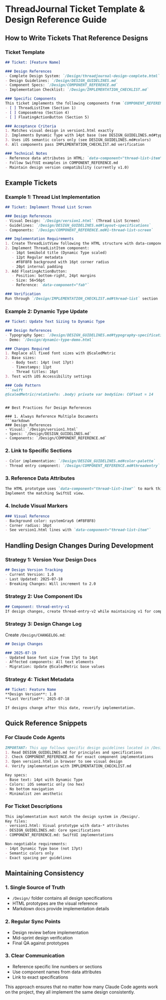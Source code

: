 # ThreadJournal Ticket Template & Design Reference Guide

## How to Write Tickets That Reference Designs

### Ticket Template

```markdown
## Ticket: [Feature Name]

### Design References
- Complete Design System: `/Design/threadjournal-design-complete.html`
- Design Guidelines: `/Design/DESIGN_GUIDELINES.md`
- Component Specs: `/Design/COMPONENT_REFERENCE.md`
- Implementation Checklist: `/Design/IMPLEMENTATION_CHECKLIST.md`

### Specific Components
This ticket implements the following components from `COMPONENT_REFERENCE.md`:
- [ ] ThreadListItem (Section 1)
- [ ] ComposeArea (Section 4)
- [ ] FloatingActionButton (Section 5)

### Acceptance Criteria
1. Matches visual design in version1.html exactly
2. Implements Dynamic Type with 14pt base (see DESIGN_GUIDELINES.md#typography)
3. Uses iOS semantic colors only (see DESIGN_GUIDELINES.md#colors)
4. All components pass IMPLEMENTATION_CHECKLIST.md verification

### Technical Notes
- Reference data attributes in HTML: `data-component="thread-list-item"`
- Follow SwiftUI examples in COMPONENT_REFERENCE.md
- Maintain design version compatibility (currently v1.0)
```

## Example Tickets

### Example 1: Thread List Implementation

```markdown
## Ticket: Implement Thread List Screen

### Design References
- Visual Design: `/Design/version1.html` (Thread List Screen)
- Guidelines: `/Design/DESIGN_GUIDELINES.md#layout-specifications`
- Components: `/Design/COMPONENT_REFERENCE.md#1-thread-list-screen`

### Implementation Requirements
1. Create ThreadListView following the HTML structure with data-component="thread-list"
2. Implement ThreadListItem component:
   - 16pt Semibold title (Dynamic Type scaled)
   - 12pt Regular metadata
   - #F8F8F8 background with 16pt corner radius
   - 20pt internal padding
3. Add FloatingActionButton:
   - Position: bottom-right, 24pt margins
   - Size: 56×56pt
   - Reference: `data-component="fab"`

### Verification
Run through `/Design/IMPLEMENTATION_CHECKLIST.md#thread-list` section
```

### Example 2: Dynamic Type Update

```markdown
## Ticket: Update Text Sizing to Dynamic Type

### Design References
- Typography Spec: `/Design/DESIGN_GUIDELINES.md#typography-specifications`
- Demo: `/Design/dynamic-type-demo.html`

### Changes Required
1. Replace all fixed font sizes with @ScaledMetric
2. Base sizes:
   - Body text: 14pt (not 17pt)
   - Timestamps: 11pt
   - Thread titles: 16pt
3. Test with iOS Accessibility settings

### Code Pattern
```swift
@ScaledMetric(relativeTo: .body) private var bodySize: CGFloat = 14
```
```

## Best Practices for Design References

### 1. Always Reference Multiple Documents
```markdown
### Design References
- Visual: `/Design/version1.html`
- Specs: `/Design/DESIGN_GUIDELINES.md`
- Components: `/Design/COMPONENT_REFERENCE.md`
```

### 2. Link to Specific Sections
```markdown
- Color implementation: `/Design/DESIGN_GUIDELINES.md#color-palette`
- Thread entry component: `/Design/COMPONENT_REFERENCE.md#threadentry`
```

### 3. Reference Data Attributes
```markdown
The HTML prototype uses `data-component="thread-list-item"` to mark this component.
Implement the matching SwiftUI view.
```

### 4. Include Visual Markers
```markdown
### Visual Reference
- Background color: systemGray6 (#F8F8F8)
- Corner radius: 16pt
- See version1.html lines with `data-component="thread-list-item"`
```

## Handling Design Changes During Development

### Strategy 1: Version Your Design Docs
```markdown
## Design Version Tracking
- Current Version: 1.0
- Last Updated: 2025-07-18
- Breaking Changes: Will increment to 2.0
```

### Strategy 2: Use Component IDs
```markdown
## Component: thread-entry-v1
If design changes, create thread-entry-v2 while maintaining v1 for compatibility
```

### Strategy 3: Design Change Log
Create `/Design/CHANGELOG.md`:
```markdown
## Design Changes

### 2025-07-19
- Updated base font size from 17pt to 14pt
- Affected components: All text elements
- Migration: Update @ScaledMetric base values
```

### Strategy 4: Ticket Metadata
```markdown
## Ticket: Feature Name
**Design Version**: 1.0
**Last Verified**: 2025-07-18

If designs change after this date, reverify implementation.
```

## Quick Reference Snippets

### For Claude Code Agents

```markdown
IMPORTANT: This app follows specific design guidelines located in /Design/:
1. Read DESIGN_GUIDELINES.md for principles and specifications
2. Check COMPONENT_REFERENCE.md for exact component implementations
3. Open version1.html in browser to see visual design
4. Verify implementation with IMPLEMENTATION_CHECKLIST.md

Key specs:
- Base text: 14pt with Dynamic Type
- Colors: iOS semantic only (no hex)
- No bottom navigation
- Minimalist zen aesthetic
```

### For Ticket Descriptions

```markdown
This implementation must match the design system in /Design/.
Key files:
- version1.html: Visual prototype with data-* attributes
- DESIGN_GUIDELINES.md: Core specifications
- COMPONENT_REFERENCE.md: SwiftUI implementations

Non-negotiable requirements:
- 14pt Dynamic Type base (not 17pt)
- Semantic colors only
- Exact spacing per guidelines
```

## Maintaining Consistency

### 1. Single Source of Truth
- `/Design/` folder contains all design specifications
- HTML prototypes are the visual reference
- Markdown docs provide implementation details

### 2. Regular Sync Points
- Design review before implementation
- Mid-sprint design verification
- Final QA against prototypes

### 3. Clear Communication
- Reference specific line numbers or sections
- Use component names from data attributes
- Link to exact specifications

This approach ensures that no matter how many Claude Code agents work on the project, they all implement the same design consistently.